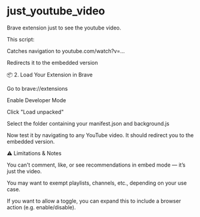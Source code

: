 # just_youtube_video
Brave extension just to see the youtube video.

This script:

Catches navigation to youtube.com/watch?v=...

Redirects it to the embedded version

📦 2. Load Your Extension in Brave

Go to brave://extensions

Enable Developer Mode

Click "Load unpacked"

Select the folder containing your manifest.json and background.js

Now test it by navigating to any YouTube video. It should redirect you to the embedded version.

⚠️ Limitations & Notes

You can't comment, like, or see recommendations in embed mode — it’s just the video.

You may want to exempt playlists, channels, etc., depending on your use case.

If you want to allow a toggle, you can expand this to include a browser action (e.g. enable/disable).
